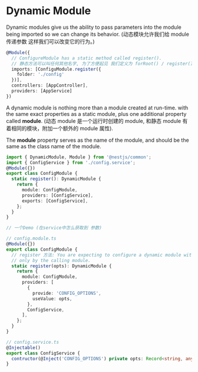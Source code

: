 # Dynamic Module

Dynamic modules give us the ability to pass parameters into the module being imported so we can change its
behavior. (动态模块允许我们给 module 传递参数 这样我们可以改变它的行为。)

```ts
@Module({
  // ConfigureModule has a static method called register().
  // 静态方法可以叫任何其他名字, 为了方便起见 我们定义为 forRoot() / register()
  imports: [ConfiguModule.register({
    folder: './config'
  })],
  controllers: [AppController],
  providers: [AppService]
})
```

A dynamic module is nothing more than a module created at run-time. with the same exact properties
as a static module, plus one additional property called **module**.
(动态 module 是一个运行时创建的 module, 和静态 module 有着相同的模块，附加一个额外的 module 属性).

The **module** property serves as the name of the module, and should be the same as the class name of the module.

```ts
import { DynamicModule, Module } from '@nestjs/common';
import { ConfigService } from './config.service';
@Module({})
export class ConfigModule {
  static register(): DynamicModule {
    return {
      module: ConfigModule,
      providers: [ConfigService],
      exports: [ConfigService],
    };
  }
}
```

```ts
// 一个Demo (在service中怎么获取到 参数)

// config.module.ts
@Module({})
export class ConfigModule {
  // register 方法: You are expecting to configure a dynamic module with a specific configuration for use
  // only by the calling module.
  static register(opts): DynamicModule {
    return {
      module: ConfigModule,
      providers: [
        {
          provide: 'CONFIG_OPTIONS',
          useValue: opts,
        },
        ConfigService,
      ],
    };
  }
}

// config.service.ts
@Injectable()
export class ConfigService {
  contructor(@Inject('CONFIG_OPTIONS') private opts: Record<string, any>) {}
}
```
